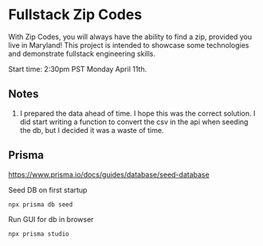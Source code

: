 # Fullstack Zip Codes

With Zip Codes, you will always have the ability to find a zip, provided you live in Maryland! This project is intended to showcase some technologies and demonstrate fullstack engineering skills. 

Start time: 2:30pm PST Monday April 11th. 


## Notes

1. I prepared the data ahead of time. I hope this was the correct solution. I did start writing a function to convert the csv in the api when seeding the db, but I decided it was a waste of time. 

## Prisma

https://www.prisma.io/docs/guides/database/seed-database

Seed DB on first startup
```
npx prisma db seed
```

Run GUI for db in browser
```
npx prisma studio
```